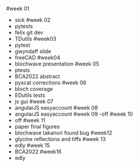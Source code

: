 #week 01
- sick
#week 02
- pytests
- felix git dev
- TDutils
#week03
- pytest
- gwyndaff slide
- freeCAD
#week04
- blochwave presentation
#week 05
- ptests
- BCA2022 abstract
- pyscat corrections
#week 06
- bloch coverage
- EDutils tests
- js gui
#week 07
- angularJS easyaccount
#week 08
- angularJS easyaccount
#week 09
-off
#week 10
- off
#week 11
- paper final figures
- blochwave takanori found bug
#week12
- glycine reflections and tiffs
#week 13
- edly
#week 15
- BCA2022
#week16
- edly
